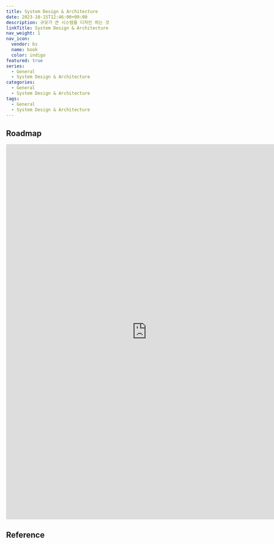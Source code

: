 ```yaml
---
title: System Design & Architecture
date: 2023-10-15T12:46:00+09:00
description: 규모가 큰 시스템을 디자인 하는 것
linkTitle: System Design & Architecture
nav_weight: 1
nav_icon:
  vendor: bs
  name: book
  color: indigo
featured: true
series:
  - General
  - System Design & Architecture
categories:
  - General
  - System Design & Architecture
tags:
  - General
  - System Design & Architecture
---
```


## Roadmap

<p align="center">
<iframe width="768" height="1024" src="https://roadmap.sh/system-design?s=652b754df43a58c923ce9d26" frameborder="0" allow="accelerometer; autoplay; encrypted-media; gyroscope; picture-in-picture" allowfullscreen></iframe>
</p>

## Reference
